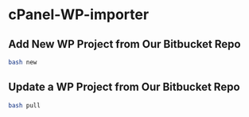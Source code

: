 # cPanel-WP-importer

## Add New WP Project from Our Bitbucket Repo
```bash
bash new
```

## Update a WP Project from Our Bitbucket Repo
```bash
bash pull
```
